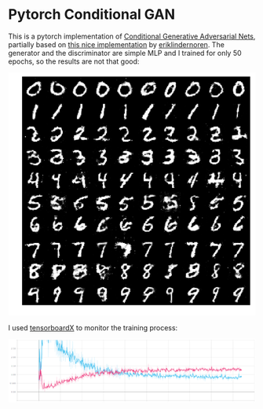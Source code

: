# Pytorch Conditional GAN


This is a pytorch implementation of [Conditional Generative Adversarial Nets](https://arxiv.org/abs/1411.1784), partially based on [this nice implementation](https://github.com/eriklindernoren/PyTorch-GAN/blob/master/implementations/cgan/cgan.py) by [eriklindernoren](https://github.com/eriklindernoren). The generator and the discriminator are simple MLP and I trained for only 50 epochs, so the results are not that good:

![results](results.png)

I used [tensorboardX](https://github.com/lanpa/tensorboardX) to monitor the training process:

![loss](loss.png)
